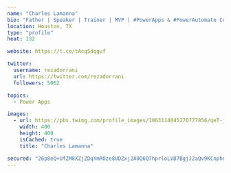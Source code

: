 ```yaml
---
name: "Charles Lamanna"
bio: "Father | Speaker | Trainer | MVP | #PowerApps & #PowerAutomate Community Super User | YouTuber Right-pointing triangle http://youtube.com/c/rezadorrani | Learn - Share - Clockwise rightwards and leftwards open circle arrows"
location: Houston, TX
type: "profile"
heat: 132

website: https://t.co/tAcqSdqguf

twitter:
  username: rezadorrani
  url: https://twitter.com/rezadorrani
  followers: 5062

topics:
  - Power Apps

images:
  - url: https://pbs.twimg.com/profile_images/1063114045270777856/qeT-jpWr_400x400.jpg
    width: 400
    height: 400
    isCached: true
    title: "Charles Lamanna"

secured: "26p8eQ+UfZM8XZjZDqYmROze8UDZxj2A0Q6Q7hprloLVB7BgjJ2aQv9KCnphn9H0yYTkbpE6JMaMWSr7tY48S6VQglUnYzoM60LWYpljB1ZEXHyuyNX/KkY2V+PJl1rouqtIitmuxs6bg3DSlkmZkjax57lu+jZyco193mP89N1WOM8Afl8c0vorIYKl+FqcDa6TkfYbo90MUqj6r8CEvysMw7uiB4cI71t8y3/nT7OJdEb488lFK92hxVKKsDHwORWUGzJ8lF8QwAGXEPnMpZwoM+t75ClmY26CZRmcOSP74j0KWiCI6WoU+OFap3iPb7HF9CMdstBXUB3LI4GO8Itc0BSUpyzrK904KSUwhu8Ati0NotJqzy2xsVDsrVvoM5gRkPIudOyrfvSWFZMcfQ==;Nd2cudKEayg/4AAzHOH3Tg=="
---
```


